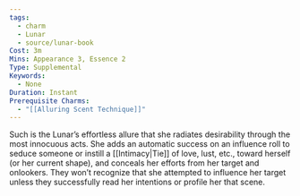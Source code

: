 ```yaml
---
tags:
  - charm
  - Lunar
  - source/lunar-book
Cost: 3m
Mins: Appearance 3, Essence 2
Type: Supplemental
Keywords:
  - None
Duration: Instant
Prerequisite Charms:
  - "[[Alluring Scent Technique]]"
---
```

Such is the Lunar’s effortless allure that she radiates desirability through the most innocuous acts. She adds an automatic success on an influence roll to seduce someone or instill a [[Intimacy|Tie]] of love, lust, etc., toward herself (or her current shape), and conceals her efforts from her target and onlookers. They won’t recognize that she attempted to influence her target unless they successfully read her intentions or profile her that scene.